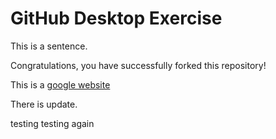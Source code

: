 # GitHub Desktop Exercise

This is a sentence.

Congratulations, you have successfully forked this repository!

This is a [google website](https://www.google.com)

There is update.

testing testing again
